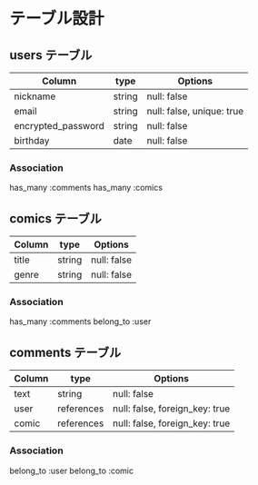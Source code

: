 # テーブル設計

## users テーブル

  | Column                | type   | Options                   |
  | --------------------- | ------ | ------------------------- |
  | nickname              | string | null: false               |
  | email                 | string | null: false, unique: true |
  | encrypted_password    | string | null: false               |
  | birthday              | date   | null: false               |

### Association
  has_many :comments
  has_many :comics

## comics テーブル

  | Column                | type   | Options                   |
  | --------------------- | ------ | ------------------------- |
  | title                 | string | null: false               |
  | genre                 | string | null: false               |

### Association
  has_many   :comments
  belong_to :user

## comments テーブル

  | Column                | type       | Options                            |
  | --------------------- | ---------- | ---------------------------------- |
  | text                  | string     | null: false                        |
  | user                  | references | null: false, foreign_key: true     |
  | comic                 | references | null: false, foreign_key: true     |

### Association
  belong_to :user
  belong_to :comic




